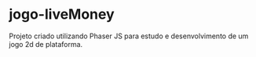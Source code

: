 # jogo-liveMoney
Projeto criado utilizando Phaser JS para estudo e desenvolvimento de um jogo 2d de plataforma. 
